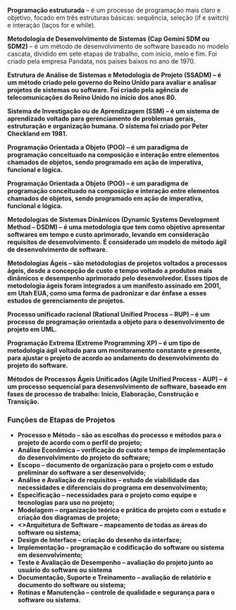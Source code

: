 


<strong>Programação estruturada</strong> – é um processo de programação mais claro e objetivo, focado em três estruturas básicas: sequência, seleção (if e switch) e interação (laços for e while).

<strong>Metodologia de Desenvolvimento de Sistemas (Cap Gemini SDM ou SDM2)</strong> – é um método de desenvolvimento de software baseado no modelo cascata, dividido em sete etapas de trabalho, com inicio, meio e fim. Foi criado pela empresa  Pandata, nos países baixos no ano de 1970.

<strong>Estrutura de Análise de Sistemas e Metodologia de Projeto (SSADM) <strong> – é um método criado pelo governo do Reino Unido para avaliar e analisar projetos de sistemas ou software. Foi criado pela agência de telecomunicações do Reino Unido no início dos anos 80.

<strong>Sistema de Investigação ou de Aprendizagem (SSM) </strong> – é um sistema de aprendizado voltado para gerenciamento de problemas gerais, estruturação e organização humana. O sistema foi criado por Peter Checkland em 1981.

<strong>Programação Orientada a Objeto (POO) </strong>– é um paradigma de programação conceituado na composição e interação entre elementos chamados de objetos, sendo programado em ação de imperativa, funcional e lógica.

<strong>Programação Orientada a Objeto (POO)</strong> – é um paradigma de programação conceituado na composição e interação entre elementos chamados de objetos, sendo programado em ação de imperativa, funcional e lógica.

<strong>Metodologias de Sistemas Dinâmicos (Dynamic Systems Development Method – DSDM) </strong>– é uma metodologia que tem como objetivo apresentar softwares em tempo e custo aprimorado, levando em consideração requisitos de desenvolvimento. É considerado um modelo de método ágil de desenvolvimento de software.

<strong>Metodologias Ágeis </strong> – são metodologias de projetos voltados a processos  ágeis, desde a concepção de custo e tempo voltado a produtos mais dinâmicos e desempenho aprimorado pelo desenvolvedor. Esses tipos de metodologia ágeis foram integrados a um manifesto assinado em 2001, em Utah EUA, como uma forma de padronizar e dar ênfase a esses estudos de gerenciamento de projetos.

<Strong>Processo unificado racional (Rational Unified Process – RUP) </strong>– é um processo de programação orientada a objeto para o desenvolvimento de projeto em UML.

<strong>Programação Extrema (Extreme Programming XP) – é um tipo de metodologia ágil voltado para um monitoramento constante e presente, para ajustar o projeto de acordo ao andamento do desenvolvimento do projeto do software.

<strong>Métodos de Processos Ágeis Unificados (Agile Unified Process - AUP) </strong> – é um processo sequencial para desenvolvimento de software, baseado em fases de processo de trabalho: Início, Elaboração, Construção e Transição. 

<h3>Funções de Etapas de Projetos</h3>
<ul>
  <li><strong>Processo e Método</strong> – são as escolhas do processo e métodos para o projeto de acordo com o perfil do projeto;</li>
  <li><strong>Análise Econômica</strong> – verificação do custo e tempo de implementação do desenvolvimento do projeto do software;</li>
  <li><strong>Escopo</strong> – documento de organização para o projeto com o estudo preliminar do software a ser desenvolvido;
</li>
  <li><strong>Análise e Avaliação de requisitos</strong> – estudo de viabilidade das necessidades e diferenciais do programa em desenvolvimento;</li>
  <li><strong>Especificação</strong> – necessidades para o projeto como equipe e tecnologias para uso no projeto;</li>
  <li><strong>Modelagem</strong> – organização teórica e prática do projeto com o estudo e criação dos diagramas de projeto;
</li>
  <li><>Arquitetura de Software</strong> – mapeamento de todas as áreas do software ou sistema;</li>
  <li><strong>Design de Interface</strong> – criação do desenho da interface;
</li>
  <li><strong>Implementação </strong>  - programação e codificação do software ou sistema em desenvolvimento;
</li>
  <li><strong>Teste e Avaliação de Desempenho </strong> – avaliação do projeto junto ao usuário do software ou sistema</li>
  <li><strong>Documentação, Suporte e Treinamento </strong> – avaliação de relatório e documento do software ou sistema;</li>
  <li><strong>Rotinas e Manutenção</strong> – controle de qualidade e segurança para o software ou sistema.</li>
</ul>